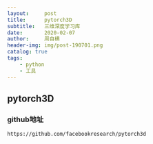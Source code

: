 ```yaml
---
layout:     post
title:      pytorch3D
subtitle:   三维深度学习库
date:       2020-02-07
author:     周自横
header-img: img/post-190701.png
catalog: true
tags:
    - python
    - 工具
---
```


## pytorch3D

### github地址

`https://github.com/facebookresearch/pytorch3d`

